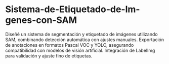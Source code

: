 # Sistema-de-Etiquetado-de-Im-genes-con-SAM
Diseñé un sistema de segmentación y etiquetado de imágenes utilizando SAM, combinando detección automática con ajustes manuales. Exportación de anotaciones en formatos Pascal VOC y YOLO, asegurando compatibilidad con modelos de visión artificial. Integración de LabelImg para validación y ajuste fino de etiquetas.
